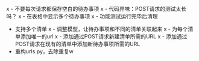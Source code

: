 x - 不要每次请求都保存空白的待办事项
x - 代码异味：POST请求的测试太长吗？
x - 在表格中显示多个待办事项
x - 功能测试运行完毕后清理
- 支持多个清单
x - 调整模型，让待办事项和不同的清单关联起来
x - 为每个清单添加唯一的url
x - 添加通过POST请求新建清单所需的URL
x - 添加通过POST请求在现有的清单中添加新待办事项所需的URL
- 重构urls.py，去除重复w
